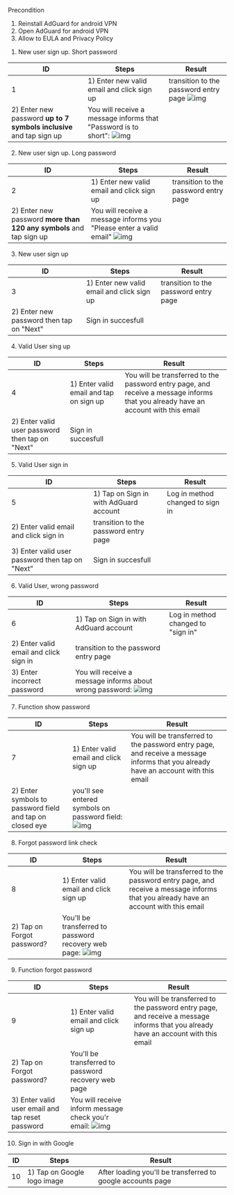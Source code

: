 Precondition
1. Reinstall AdGuard for android VPN
2. Open AdGuard for android VPN
3. Allow to EULA and Privacy Policy

1) New user sign up. Short password

ID           | Steps        | Result
------------ | ------------ | -------------
1 | 1) Enter new valid email and click sign up | transition to the password entry page ![img](https://prnt.sc/14jmwww)
  |  2) Enter new password **up to 7 symbols inclusive** and tap sign up | You will receive a message informs that "Password is to short": ![img](https://prnt.sc/14jnhc9)

2) New user sign up. Long password

ID           | Steps        | Result
------------ | ------------ | -------------
2 | 1) Enter new valid email and click sign up |  transition to the password entry page
    2) Enter new password **more than 120 any symbols** and tap sign up | You will receive a message informs you "Please enter a valid email" ![img](https://prnt.sc/14jonmk)

3) New user sign up

ID           | Steps        | Result
------------ | ------------ | -------------
3 | 1) Enter new valid email and click sign up | transition to the password entry page
    2) Enter new password then tap on "Next" | Sign in succesfull

4) Valid User sing up
 
ID           | Steps        | Result
------------ | ------------ | -------------
4 | 1) Enter valid email and tap on sign up | You will be transferred to the password entry page, and receive a message informs that you already have an account with this email
    2) Enter valid user password then tap on "Next" | Sign in succesfull

5) Valid User sign in

ID           | Steps        | Result
------------ | ------------ | -------------
5 |  1) Tap on Sign in with AdGuard account | Log in method changed to sign in
     2) Enter valid email and click sign in | transition to the password entry page
     3) Enter valid user password then tap on "Next" | Sign in succesfull

6) Valid User, wrong password
 
ID           | Steps        | Result
------------ | ------------ | -------------
6 | 1) Tap on Sign in with AdGuard account | Log in method changed to "sign in"
    2) Enter valid email and click sign in | transition to the password entry page
    3) Enter incorrect password | You will receive a message informs about wrong password: ![img](https://prnt.sc/14jxs6r)

7) Function show password

ID           | Steps        | Result
------------ | ------------ | -------------
7 | 1) Enter valid email and click sign up | You will be transferred to the password entry page, and receive a message informs that you already have an account with this email
    2) Enter symbols to password field and tap on closed eye | you'll see entered symbols on password field: ![img](https://prnt.sc/14jzwea)

8) Forgot password link check

ID           | Steps        | Result
------------ | ------------ | -------------
8 | 1) Enter valid email and click sign up | You will be transferred to the password entry page, and receive a message informs that you already have an account with this email
    2) Tap on Forgot password? |  You'll be transferred to password recovery web page: ![img](https://prnt.sc/14k0lbu)

9) Function forgot password

ID           | Steps        | Result
------------ | ------------ | -------------
9 | 1) Enter valid email and click sign up | You will be transferred to the password entry page, and receive a message informs that you already have an account with this email
    2) Tap on Forgot password? |  You'll be transferred to password recovery web page
    3) Enter valid user email and tap reset password | You will receive inform message check you'r email: ![img](https://prnt.sc/14k3f6a)

10) Sign in with Google

ID           | Steps        | Result
------------ | ------------ | -------------
10 | 1) Tap on Google logo image | After loading you'll be transferred to google accounts page


